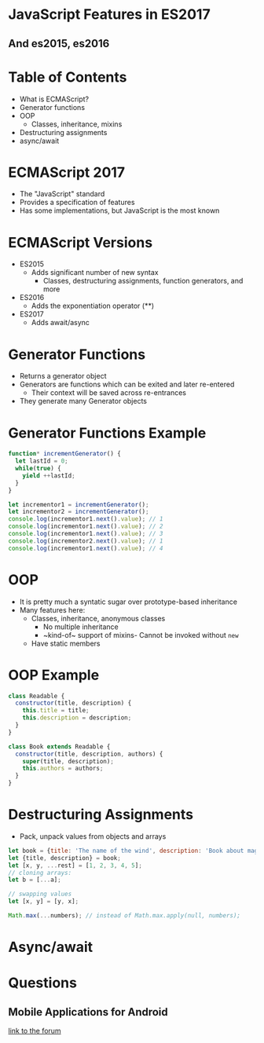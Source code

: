 <!-- section start -->
<!-- attr: { id:'title', class:'slide-title', hasScriptWrapper:true } -->
# JavaScript Features in ES2017
## And es2015, es2016

<!-- section start -->
<!-- attr: { id:'table-of-contents' } -->
# Table of Contents

- What is ECMAScript?
- Generator functions
- OOP
  - Classes, inheritance, mixins
- Destructuring assignments
- async/await

# ECMAScript 2017

- The "JavaScript" standard
- Provides a specification of features
- Has some implementations, but JavaScript is the most known

<!-- attr: {style: 'font-size: 0.9em'} -->
# ECMAScript Versions

- ES2015
  - Adds significant number of new syntax
    - Classes, destructuring assignments, function generators, and more
- ES2016
  - Adds the exponentiation operator (**)
- ES2017
  - Adds await/async

# Generator Functions

- Returns a generator object
- Generators are functions which can be exited and later re-entered
  - Their context will be saved across re-entrances
- They generate many Generator objects
<!-- attr: {style: 'font-size: 0.9em'} -->
# Generator Functions Example

```javascript
function* incrementGenerator() {
  let lastId = 0;
  while(true) {
    yield ++lastId;
  }
}

let incrementor1 = incrementGenerator();
let incrementor2 = incrementGenerator();
console.log(incrementor1.next().value); // 1
console.log(incrementor1.next().value); // 2
console.log(incrementor1.next().value); // 3
console.log(incrementor2.next().value); // 1
console.log(incrementor1.next().value); // 4
```

# OOP

- It is pretty much a syntatic sugar over prototype-based inheritance
- Many features here:
  - Classes, inheritance, anonymous classes
    - No multiple inheritance
    - ~kind-of~ support of mixins- Cannot be invoked without `new`
  - Have static members

<!-- attr: {hasScriptWrapper: true} -->
# OOP Example

```javascript
class Readable {
  constructor(title, description) {
    this.title = title;
    this.description = description;
  }
}

class Book extends Readable {
  constructor(title, description, authors) {
    super(title, description);
    this.authors = authors;
  }
}
```

# Destructuring Assignments

- Pack, unpack values from objects and arrays

```javascript
let book = {title: 'The name of the wind', description: 'Book about magic and magic university'};
let {title, description} = book;
let [x, y, ...rest] = [1, 2, 3, 4, 5];
// cloning arrays:
let b = [...a];

// swapping values
let [x, y] = [y, x];

Math.max(...numbers); // instead of Math.max.apply(null, numbers);
```

# Async/await

<!-- section start -->
<!-- attr: { id:'questions', class:'slide-section' } -->
# Questions
## Mobile Applications for Android
[link to the forum](http://telerikacademy.com/Forum/Category/64/android-mobile-apps)
